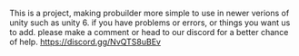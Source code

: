 This is a project, making probuilder more simple to use in newer verions of unity such as unity 6. 
if you have problems or errors, or things you want us to add. 
please make a comment or head to our discord for a better chance of help.
https://discord.gg/NvQTS8uBEv

